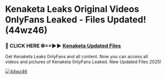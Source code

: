 # Kenaketa Leaks Original Videos 0nlyFans Leaked - Files Updated! (44wz46)

<h3>🔴 CLICK HERE 🌐==►► <a href="https://mediafile.pages.dev?q=Kenaketa&ref=D4RT" rel="nofollow">Kenaketa Updated Files</a></h3>

Get Kenaketa Leaks 0nlyFans and all content. Now you can access all videos and pictures of Kenaketa 0nlyFans Leaked. New Updated Files 2025!

[![44wz46](https://github.com/user-attachments/assets/8c521d6e-e6e3-4a75-9320-d58ab9d79d5b)](https://mediafile.pages.dev?q=Kenaketa&ref=D4RT)